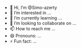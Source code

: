 - 👋 Hi, I’m @Simo-azerty
- 👀 I’m interested in ...
- 🌱 I’m currently learning ...
- 💞️ I’m looking to collaborate on ...
- 📫 How to reach me ...
- 😄 Pronouns: ...
- ⚡ Fun fact: ...

<!---
Simo-azerty/Simo-azerty is a ✨ special ✨ repository because its `README.md` (this file) appears on your GitHub profile.
You can click the Preview link to take a look at your changes.
--->
